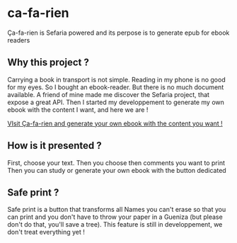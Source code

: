# ca-fa-rien
Ça-fa-rien is Sefaria powered and its perpose is to generate epub for ebook readers 

## Why this project ?
Carrying a book in transport is not simple.
Reading in my phone is no good for my eyes.
So I bought an ebook-reader. But there is no much document available.
A friend of mine made me discover the Sefaria project, that expose a great API.
Then I started my developpement to generate my own ebook with the content I want, and here we are !

[VIsit Ça-fa-rien and generate your own ebook with the content you want !](http://dan.sebbah.fr/ca-fa-rien/index.html?book=Judges&chapter=1#&textVersion=The_Holy_Scriptures:_A_New_Translation_(JPS_1917)##)

## How is it presented ?
First, choose your text.
Then you choose then comments you want to print
Then you can study or generate your own ebook with the button dedicated

## Safe print ?
Safe print is a button that transforms all Names you can't erase so that you can print and you don't have to throw your paper in a Gueniza (but please don't do that, you'll save a tree).
This feature is still in developpement, we don't treat everything yet !
